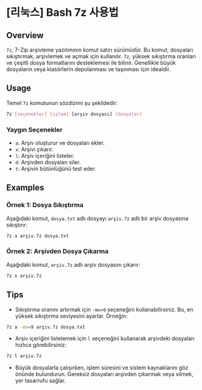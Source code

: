 # [리눅스] Bash 7z 사용법

## Overview
`7z`, 7-Zip arşivleme yazılımının komut satırı sürümüdür. Bu komut, dosyaları sıkıştırmak, arşivlemek ve açmak için kullanılır. `7z`, yüksek sıkıştırma oranları ve çeşitli dosya formatlarını desteklemesi ile bilinir. Genellikle büyük dosyaların veya klasörlerin depolanması ve taşınması için idealdir.

## Usage
Temel `7z` komutunun sözdizimi şu şekildedir:

```bash
7z [seçenekler] [işlem] [arşiv dosyası] [dosyalar]
```

### Yaygın Seçenekler
- `a`: Arşiv oluşturur ve dosyaları ekler.
- `x`: Arşivi çıkarır.
- `l`: Arşiv içeriğini listeler.
- `d`: Arşivden dosyaları siler.
- `t`: Arşivin bütünlüğünü test eder.

## Examples

### Örnek 1: Dosya Sıkıştırma
Aşağıdaki komut, `dosya.txt` adlı dosyayı `arşiv.7z` adlı bir arşiv dosyasına sıkıştırır:

```bash
7z a arşiv.7z dosya.txt
```

### Örnek 2: Arşivden Dosya Çıkarma
Aşağıdaki komut, `arşiv.7z` adlı arşiv dosyasını çıkarır:

```bash
7z x arşiv.7z
```

## Tips
- Sıkıştırma oranını artırmak için `-mx=9` seçeneğini kullanabilirsiniz. Bu, en yüksek sıkıştırma seviyesini ayarlar. Örneğin:

```bash
7z a -mx=9 arşiv.7z dosya.txt
```

- Arşiv içeriğini listelemek için `l` seçeneğini kullanarak arşivdeki dosyaları hızlıca görebilirsiniz:

```bash
7z l arşiv.7z
```

- Büyük dosyalarla çalışırken, işlem süresini ve sistem kaynaklarını göz önünde bulundurun. Gereksiz dosyaları arşivden çıkarmak veya silmek, yer tasarrufu sağlar.
